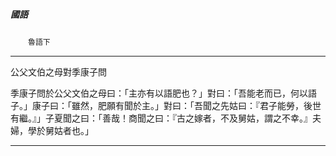 

##### 國語
　　`魯語下`

* * *

公父文伯之母對季康子問

季康子問於公父文伯之母曰：「主亦有以語肥也？」對曰：「吾能老而已，何以語子。」康子曰：「雖然，肥願有聞於主。」對曰：「吾聞之先姑曰：『君子能勞，後世有繼。』」子夏聞之曰：「善哉！商聞之曰：『古之嫁者，不及舅姑，謂之不幸。』夫婦，學於舅姑者也。」

* * *

